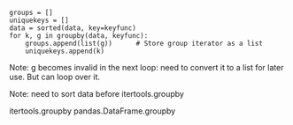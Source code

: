     groups = []
    uniquekeys = []
    data = sorted(data, key=keyfunc)
    for k, g in groupby(data, keyfunc):
        groups.append(list(g))      # Store group iterator as a list
        uniquekeys.append(k)

Note: g becomes invalid in the next loop: need to convert it to a list
for later use.  But can loop over it.

Note: need to sort data before itertools.groupby

itertools.groupby
pandas.DataFrame.groupby
